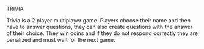 TRIVIA

Trivia is a 2 player multiplayer game.
Players choose their name and then have to answer questions, they can also create questions with the answer of their choice.
They win coins and if they do not respond correctly they are penalized and must wait for the next game.
